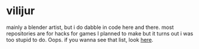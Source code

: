 # vilijur
mainly a blender artist, but i do dabble in code here and there. most repositories are for hacks for games I planned to make but it turns out i was too stupid to do. Oops.
if you wanna see that list, look [here](https://github.com/vilijur/poor-translation-projects).
